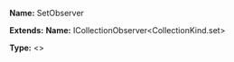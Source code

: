 **Name:** SetObserver

**Extends:** **Name:** ICollectionObserver<CollectionKind.set>

**Type:** <>

